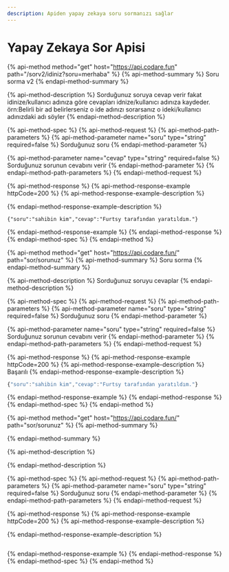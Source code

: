 ```yaml
---
description: Apiden yapay zekaya soru sormanızı sağlar
---
```


# Yapay Zekaya Sor Apisi

{% api-method method="get" host="https://api.codare.fun" path="/sorv2/idiniz?soru=merhaba" %}
{% api-method-summary %}
Soru sorma v2
{% endapi-method-summary %}

{% api-method-description %}
Sorduğunuz soruya cevap verir fakat idinize/kullanıcı adınıza göre cevapları idnize/kullanıcı adınıza kaydeder.  
örn:Belirli bir ad belirlerseniz o ide adınızı sorarsanız o ideki/kullanıcı adınızdaki adı söyler
{% endapi-method-description %}

{% api-method-spec %}
{% api-method-request %}
{% api-method-path-parameters %}
{% api-method-parameter name="soru" type="string" required=false %}
Sorduğunuz soru
{% endapi-method-parameter %}

{% api-method-parameter name="cevap" type="string" required=false %}
Sorduğunuz sorunun cevabını verir
{% endapi-method-parameter %}
{% endapi-method-path-parameters %}
{% endapi-method-request %}

{% api-method-response %}
{% api-method-response-example httpCode=200 %}
{% api-method-response-example-description %}

{% endapi-method-response-example-description %}

```
{"soru":"sahibin kim","cevap":"Furtsy tarafından yaratıldım."}
```
{% endapi-method-response-example %}
{% endapi-method-response %}
{% endapi-method-spec %}
{% endapi-method %}

{% api-method method="get" host="https://api.codare.fun/" path="sor/sorunuz" %}
{% api-method-summary %}
Soru sorma
{% endapi-method-summary %}

{% api-method-description %}
Sorduğunuz soruyu cevaplar
{% endapi-method-description %}

{% api-method-spec %}
{% api-method-request %}
{% api-method-path-parameters %}
{% api-method-parameter name="soru" type="string" required=false %}
Sorduğunuz soru
{% endapi-method-parameter %}

{% api-method-parameter name="soru" type="string" required=false %}
Sorduğunuz sorunun cevabını verir
{% endapi-method-parameter %}
{% endapi-method-path-parameters %}
{% endapi-method-request %}

{% api-method-response %}
{% api-method-response-example httpCode=200 %}
{% api-method-response-example-description %}
Başarılı
{% endapi-method-response-example-description %}

```javascript
{"soru":"sahibin kim","cevap":"Furtsy tarafından yaratıldım."}
```
{% endapi-method-response-example %}
{% endapi-method-response %}
{% endapi-method-spec %}
{% endapi-method %}

{% api-method method="get" host="https://api.codare.fun/" path="sor/sorunuz" %}
{% api-method-summary %}

{% endapi-method-summary %}

{% api-method-description %}

{% endapi-method-description %}

{% api-method-spec %}
{% api-method-request %}
{% api-method-path-parameters %}
{% api-method-parameter name="soru" type="string" required=false %}
Sorduğunuz soru
{% endapi-method-parameter %}
{% endapi-method-path-parameters %}
{% endapi-method-request %}

{% api-method-response %}
{% api-method-response-example httpCode=200 %}
{% api-method-response-example-description %}

{% endapi-method-response-example-description %}

```

```
{% endapi-method-response-example %}
{% endapi-method-response %}
{% endapi-method-spec %}
{% endapi-method %}



